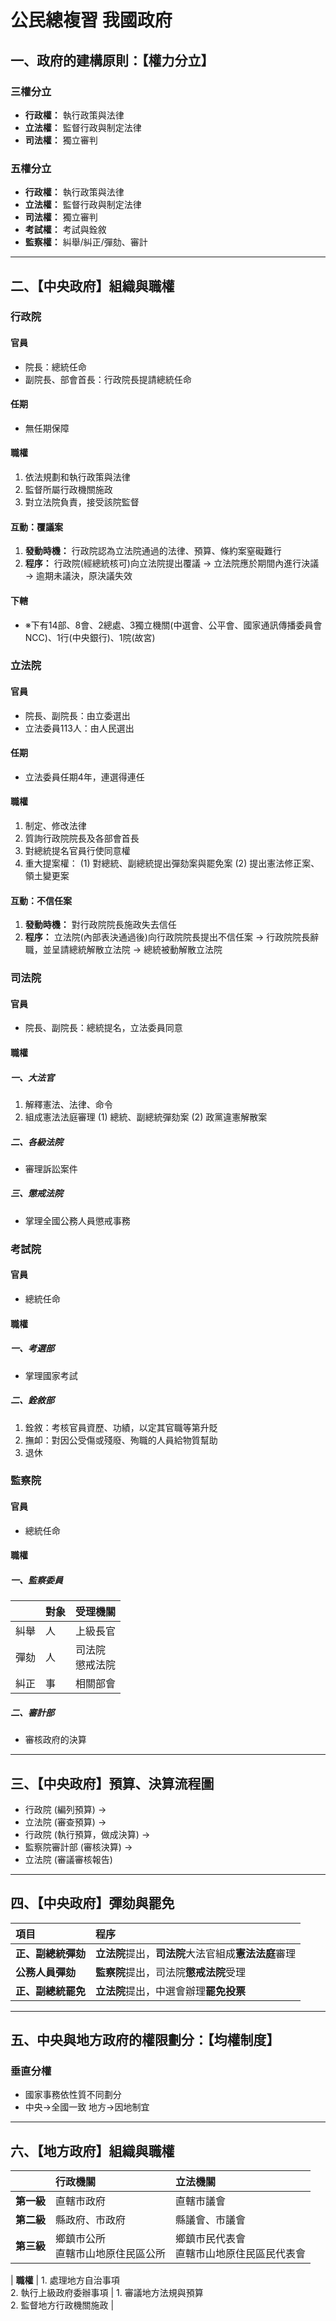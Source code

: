# 公民總複習 我國政府

## 一、政府的建構原則：【權力分立】

### **三權分立**

- **行政權：** 執行政策與法律
- **立法權：** 監督行政與制定法律
- **司法權：** 獨立審判

### **五權分立**

- **行政權：** 執行政策與法律
- **立法權：** 監督行政與制定法律
- **司法權：** 獨立審判
- **考試權：** 考試與銓敘
- **監察權：** 糾舉/糾正/彈劾、審計

---

## 二、【中央政府】組織與職權

### 行政院

#### 官員
- 院長：總統任命
- 副院長、部會首長：行政院長提請總統任命

#### **任期**
- 無任期保障 

#### **職權**
1. 依法規劃和執行政策與法律
2. 監督所屬行政機關施政
3. 對立法院負責，接受該院監督

#### **互動**：**覆議案**
1. **發動時機：** 行政院認為立法院通過的法律、預算、條約案窒礙難行
2. **程序：** 行政院(經總統核可)向立法院提出覆議 → 立法院應於期間內進行決議 → 逾期未議決，原決議失效

#### **下轄** 
- ※下有14部、8會、2總處、3獨立機關(中選會、公平會、國家通訊傳播委員會NCC)、1行(中央銀行)、1院(故宮)

### 立法院

#### **官員** 
-  院長、副院長：由立委選出
- 立法委員113人：由人民選出 

#### **任期** 
- 立法委員任期4年，連選得連任

#### **職權** 
1. 制定、修改法律
2. 質詢行政院院長及各部會首長
3. 對總統提名官員行使同意權
4. 重大提案權：
  (1) 對總統、副總統提出彈劾案與罷免案
  (2) 提出憲法修正案、領土變更案 

#### **互動**：**不信任案**
1. **發動時機：** 對行政院院長施政失去信任
2. **程序：** 立法院(內部表決通過後)向行政院院長提出不信任案 → 行政院院長辭職，並呈請總統解散立法院 → 總統被動解散立法院

### 司法院

#### **官員** 
- 院長、副院長：總統提名，立法委員同意

#### **職權** 
##### **一、大法官**
1. 解釋憲法、法律、命令
2. 組成憲法法庭審理
   (1) 總統、副總統彈劾案
   (2) 政黨違憲解散案
##### **二、各級法院**
- 審理訴訟案件
##### **三、懲戒法院**
- 掌理全國公務人員懲戒事務 

### 考試院

#### **官員** 
- 總統任命 

#### **職權** 
##### **一、考選部**
- 掌理國家考試
##### **二、銓敘部**
1. 銓敘：考核官員資歷、功績，以定其官職等第升貶
2. 撫卹：對因公受傷或殘廢、殉職的人員給物質幫助
3. 退休 

### 監察院

#### **官員** 
- 總統任命 

#### **職權** 
##### **一、監察委員**
|| 對象 | 受理機關 |
|-|-|-|
|糾舉|人|上級長官|
|彈劾|人|司法院<br>懲戒法院|
|糾正|事|相關部會 |

##### **二、審計部**
- 審核政府的決算

---

## 三、【中央政府】預算、決算流程圖

- 行政院 (編列預算) →
- 立法院 (審查預算) →
- 行政院 (執行預算，做成決算) →
- 監察院審計部 (審核決算) → 
- 立法院 (審議審核報告)

---

## 四、【中央政府】彈劾與罷免

| **項目** | **程序** |
| :--- | :--- |
| **正、副總統彈劾** | **立法院**提出，**司法院**大法官組成**憲法法庭**審理 |
| **公務人員彈劾** | **監察院**提出，司法院**懲戒法院**受理 |
| **正、副總統罷免** | **立法院**提出，中選會辦理**罷免投票** |

---

## 五、中央與地方政府的權限劃分：【均權制度】

### 垂直分權
- 國家事務依性質不同劃分
- 中央→全國一致
 地方→因地制宜

---

## 六、【地方政府】組織與職權

| | **行政機關** | **立法機關** |
| :--- | :--- | :--- |
| **第一級** | 直轄市政府 | 直轄市議會 |
| **第二級** | 縣政府、市政府 | 縣議會、市議會 |
| **第三級** | 鄉鎮市公所<br>直轄市山地原住民區公所 | 鄉鎮市民代表會<br>直轄市山地原住民區民代表會 |

| **職權** | 1. 處理地方自治事項<br>2. 執行上級政府委辦事項 | 1. 審議地方法規與預算<br>2. 監督地方行政機關施政 |

